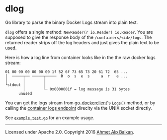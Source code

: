 # dlog

Go library to parse the binary Docker Logs stream into plain text.

`dlog` offers a single method: `NewReader(r io.Reader) io.Reader`. You are
supposed to give the response body of the `/containers/<id>/logs`. The returned
reader strips off the log headers and just gives the plain text to be used.

Here is how a log line from container looks like in the  the raw docker logs
stream:

```text
01 00 00 00 00 00 00 1f 52 6f 73 65 73 20 61 72  65 ...
│  ─────┬── ─────┬─────  R  o  s  e  s     a  r   e ...
│       │        │
└stdout │        │
        │        └─ 0x0000001f = log message is 31 bytes
      unused
```

You can get the logs stream from [go-dockerclient][gocl]'s [`Logs()`][gocl-logs]
method, or by calling the [container logs endpoint][rapi] direclty via the UNIX socket
directly.

See [`example_test.go`](./example_test.go) for an example usage.

[gocl]: https://github.com/fsouza/go-dockerclient
[gocl-logs]: https://godoc.org/github.com/fsouza/go-dockerclient#Client.Logs
[rapi]: https://docs.docker.com/engine/reference/api/docker_remote_api_v1.24/#/get-container-logs

-----

Licensed under Apache 2.0. Copyright 2016 [Ahmet Alp Balkan][ab].

[ab]: https://ahmetalpbalkan.com/
